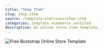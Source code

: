 ```yaml
---
title: "Shop Item"
slug: shop-item
source: /template-overviews/shop-item
categories: template ecommerce unstyled
description: An online store item template.
---
```


<img src="http://sbootstrap.BootstrapBasec.netdna-cdn.com/assets/img/templates/shop-item.jpg" class="img-responsive" alt="Free Bootstrap Online Store Template">